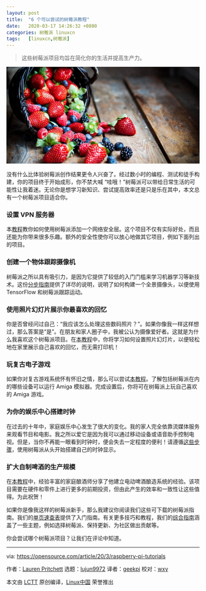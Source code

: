 ```yaml
---
layout: post
title:	"6 个可以尝试的树莓派教程"
date:	2020-03-17 14:26:32 +0800 
categories:	树莓派 linuxcn 
tags:	[linuxcn,树莓派]
---
```




> 
> 这些树莓派项目均旨在简化你的生活并提高生产力。
> 
> 
> 


![](/Asserts/Images/album/202003/17/142619e7jbh7dj5448nf1i.jpg)


没有什么比体验树莓派创作结果更令人兴奋了。经过数小时的编程、测试和徒手构建，你的项目终于开始成形，你不禁大喊 “哇哦！”树莓派可以带给日常生活的可能性让我着迷。无论你是想学习新知识、尝试提高效率还是只是乐在其中，本文总有一个树莓派项目适合你。


### 设置 VPN 服务器


本[教程](https://opensource.com/article/19/6/raspberry-pi-vpn-server)教你如何使用树莓派添加一个网络安全层。这个项目不仅有实际好处，而且还能为你带来很多乐趣。额外的安全性使你可以放心地做其它项目，例如下面列出的项目。


### 创建一个物体跟踪摄像机


树莓派之所以具有吸引力，是因为它提供了较低的入门门槛来学习机器学习等新技术。这份[分步指南](https://opensource.com/article/20/1/object-tracking-camera-raspberry-pi)提供了详尽的说明，说明了如何构建一个全景摄像头，以便使用 TensorFlow 和树莓派跟踪运动。


### 使用照片幻灯片展示你最喜欢的回忆


你是否曾经问过自己：“我应该怎么处理这些数码照片？”。如果你像我一样这样想过，那么答案是“是”。在朋友和家人圈子中，我被公认为摄像爱好者。这就是为什么我喜欢这个树莓派项目。在[本教程](https://opensource.com/article/19/2/wifi-picture-frame-raspberry-pi)中，你将学习如何设置照片幻灯片，以便轻松地在家里展示自己喜欢的回忆，而无需打印机！


### 玩复古电子游戏


如果你对复古游戏系统怀有怀旧之情，那么可以尝试[本教程](https://opensource.com/article/19/3/amiga-raspberry-pi)。了解包括树莓派在内的哪些设备可以运行 Amiga 模拟器。完成设置后，你将可在树莓派上玩自己喜欢的 Amiga 游戏。


### 为你的娱乐中心搭建时钟


在过去的十年中，家庭娱乐中心发生了很大的变化。我的家人完全依靠流媒体服务来观看节目和电影。我之所以爱它是因为我可以通过移动设备或语音助手控制电视。但是，当你不再能一眼看到时钟时，便会失去一定程度的便利！请遵循[这些步骤](https://opensource.com/article/17/7/raspberry-pi-clock)，使用树莓派从头开始搭建自己的时钟显示。


### 扩大自制啤酒的生产规模


在[本教程](https://opensource.com/article/17/7/brewing-beer-python-and-raspberry-pi)中，经验丰富的家庭酿酒师分享了他建立电动啤酒酿造系统的经验。该项目需要在硬件和零件上进行更多的前期投资，但由此产生的效率和一致性让这些值得。为此祝贺！


如果你是像我这样的树莓派新手，那么我建议你阅读我们这些可下载的树莓派指南。我们的[单页速查表](https://opensource.com/downloads/getting-started-raspberry-pi-cheat-sheet)提供了入门指南。有关更多技巧和教程，我们的[综合指南](https://opensource.com/downloads/raspberry-pi-guide)涵盖了一些主题，例如选择树莓派、保持更新、为社区做出贡献等。


你会尝试哪个树莓派项目？让我们在评论中知道。




---


via: <https://opensource.com/article/20/3/raspberry-pi-tutorials>


作者：[Lauren Pritchett](https://opensource.com/users/lauren-pritchett) 选题：[lujun9972](https://github.com/lujun9972) 译者：[geekpi](https://github.com/geekpi) 校对：[wxy](https://github.com/wxy)


本文由 [LCTT](https://github.com/LCTT/TranslateProject) 原创编译，[Linux中国](https://linux.cn/) 荣誉推出
